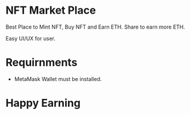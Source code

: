 # NFT Market Place

Best Place to Mint NFT, Buy NFT and Earn ETH. Share to earn more ETH.

Easy UI/UX for user.

# Requirnments 

* MetaMask Wallet must be installed.


# Happy Earning
